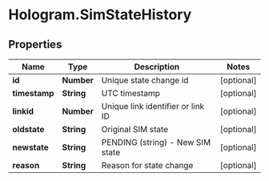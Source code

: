# Hologram.SimStateHistory

## Properties
Name | Type | Description | Notes
------------ | ------------- | ------------- | -------------
**id** | **Number** | Unique state change id | [optional] 
**timestamp** | **String** | UTC timestamp | [optional] 
**linkid** | **Number** | Unique link identifier or link ID | [optional] 
**oldstate** | **String** | Original SIM state | [optional] 
**newstate** | **String** | PENDING (string) - New SIM state | [optional] 
**reason** | **String** | Reason for state change | [optional] 


